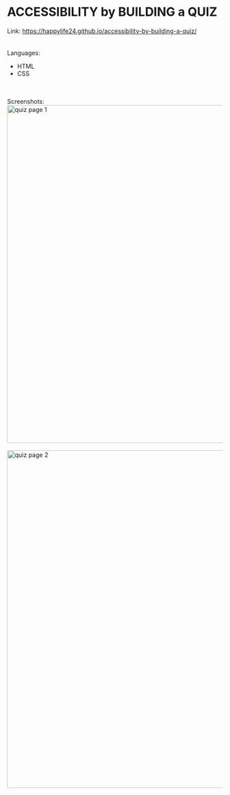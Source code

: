 # ACCESSIBILITY by BUILDING  a  QUIZ 
Link: https://happylife24.github.io/accessibility-by-building-a-quiz/
<br>
<br>
<br>
Languages:
<br>
   <ul>
     <li>HTML</li>
     <li>CSS</li>
   </ul>
 <br>
 <br>
Screenshots:
 <br>
 <img width="787" alt="quiz page 1" src="https://github.com/2021sky/accessibility-by-building-a-quiz/assets/124482174/f9a2e09b-e098-4599-9571-c72ec288e8a1">
 <br>
 <br>
 <img width="786" alt="quiz page 2" src="https://github.com/2021sky/accessibility-by-building-a-quiz/assets/124482174/7f32c874-ebb3-4b56-9323-c58d234bfa13">
 <br>
 <br>
